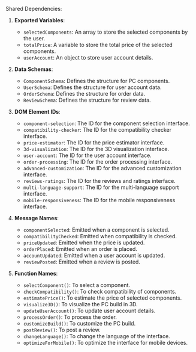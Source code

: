 Shared Dependencies:

1. **Exported Variables**: 
   - `selectedComponents`: An array to store the selected components by the user.
   - `totalPrice`: A variable to store the total price of the selected components.
   - `userAccount`: An object to store user account details.

2. **Data Schemas**: 
   - `ComponentSchema`: Defines the structure for PC components.
   - `UserSchema`: Defines the structure for user account data.
   - `OrderSchema`: Defines the structure for order data.
   - `ReviewSchema`: Defines the structure for review data.

3. **DOM Element IDs**: 
   - `component-selection`: The ID for the component selection interface.
   - `compatibility-checker`: The ID for the compatibility checker interface.
   - `price-estimator`: The ID for the price estimator interface.
   - `3d-visualization`: The ID for the 3D visualization interface.
   - `user-account`: The ID for the user account interface.
   - `order-processing`: The ID for the order processing interface.
   - `advanced-customization`: The ID for the advanced customization interface.
   - `reviews-ratings`: The ID for the reviews and ratings interface.
   - `multi-language-support`: The ID for the multi-language support interface.
   - `mobile-responsiveness`: The ID for the mobile responsiveness interface.

4. **Message Names**: 
   - `componentSelected`: Emitted when a component is selected.
   - `compatibilityChecked`: Emitted when compatibility is checked.
   - `priceUpdated`: Emitted when the price is updated.
   - `orderPlaced`: Emitted when an order is placed.
   - `accountUpdated`: Emitted when a user account is updated.
   - `reviewPosted`: Emitted when a review is posted.

5. **Function Names**: 
   - `selectComponent()`: To select a component.
   - `checkCompatibility()`: To check compatibility of components.
   - `estimatePrice()`: To estimate the price of selected components.
   - `visualize3D()`: To visualize the PC build in 3D.
   - `updateUserAccount()`: To update user account details.
   - `processOrder()`: To process the order.
   - `customizeBuild()`: To customize the PC build.
   - `postReview()`: To post a review.
   - `changeLanguage()`: To change the language of the interface.
   - `optimizeForMobile()`: To optimize the interface for mobile devices.